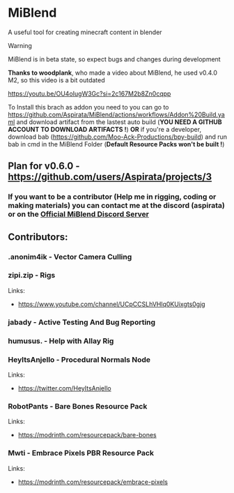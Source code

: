 # MiBlend
A useful tool for creating minecraft content in blender

> [!WARNING]
> MiBlend is in beta state, so expect bugs and changes during development

**Thanks to woodplank**, who made a video about MiBlend, he used v0.4.0 M2, so this video is a bit outdated

https://youtu.be/OU4oIugW3Gc?si=2c167M2b8Zn0cqpp

To Install this brach as addon you need to you can go to https://github.com/Aspirata/MiBlend/actions/workflows/Addon%20Build.yaml and download artifact from the lastest auto build (**YOU NEED A GITHUB ACCOUNT TO DOWNLOAD ARTIFACTS !**) **OR** if you're a developer, download bab (https://github.com/Moo-Ack-Productions/bpy-build) and run bab in cmd in the MiBlend Folder (**Default Resource Packs won't be built !**)

## Plan for v0.6.0 - https://github.com/users/Aspirata/projects/3

### If you want to be a contributor (Help me in rigging, coding or making materials) you can contact me at the discord (aspirata) or on the [Official MiBlend Discord Server](https://discord.gg/Kf4VsZQz22)

## Contributors:

### .anonim4ik - Vector Camera Culling

### zipi.zip - Rigs

Links:
- https://www.youtube.com/channel/UCpCCSLhVHlq0KUixgts0gjg

### jabady - Active Testing And Bug Reporting

### humusus. - Help with Allay Rig

### HeyItsAnjello - Procedural Normals Node

Links:
- https://twitter.com/HeyItsAnjello

### RobotPants - Bare Bones Resource Pack

Links:
- https://modrinth.com/resourcepack/bare-bones

### Mwti - Embrace Pixels PBR Resource Pack

Links:
- https://modrinth.com/resourcepack/embrace-pixels
